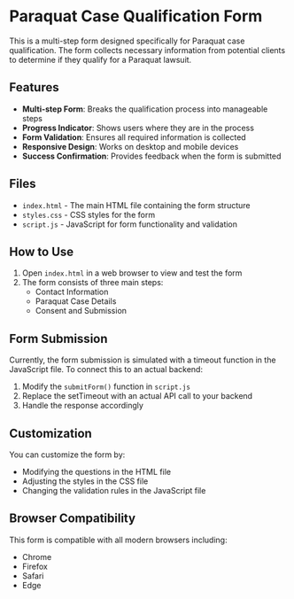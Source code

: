 # Paraquat Case Qualification Form

This is a multi-step form designed specifically for Paraquat case qualification. The form collects necessary information from potential clients to determine if they qualify for a Paraquat lawsuit.

## Features

- **Multi-step Form**: Breaks the qualification process into manageable steps
- **Progress Indicator**: Shows users where they are in the process
- **Form Validation**: Ensures all required information is collected
- **Responsive Design**: Works on desktop and mobile devices
- **Success Confirmation**: Provides feedback when the form is submitted

## Files

- `index.html` - The main HTML file containing the form structure
- `styles.css` - CSS styles for the form
- `script.js` - JavaScript for form functionality and validation

## How to Use

1. Open `index.html` in a web browser to view and test the form
2. The form consists of three main steps:
   - Contact Information
   - Paraquat Case Details
   - Consent and Submission

## Form Submission

Currently, the form submission is simulated with a timeout function in the JavaScript file. To connect this to an actual backend:

1. Modify the `submitForm()` function in `script.js`
2. Replace the setTimeout with an actual API call to your backend
3. Handle the response accordingly

## Customization

You can customize the form by:

- Modifying the questions in the HTML file
- Adjusting the styles in the CSS file
- Changing the validation rules in the JavaScript file

## Browser Compatibility

This form is compatible with all modern browsers including:
- Chrome
- Firefox
- Safari
- Edge 